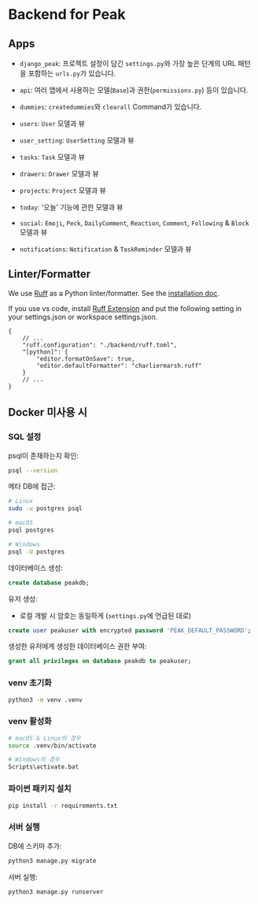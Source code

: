 # Backend for Peak

## Apps

- `django_peak`: 프로젝트 설정이 담긴 `settings.py`와 가장 높은 단계의 URL 패턴을 포함하는 `urls.py`가 있습니다.
- `api`: 여러 앱에서 사용하는 모델(`Base`)과 권한(`permissions.py`) 등이 있습니다. 
- `dummies`: `createdummies`와 `clearall` Command가 있습니다.

- `users`: `User` 모델과 뷰
- `user_setting`: `UserSetting` 모델과 뷰

- `tasks`: `Task` 모델과 뷰
- `drawers`: `Drawer` 모델과 뷰
- `projects`: `Project` 모델과 뷰

- `today`: '오늘' 기능에 관한 모델과 뷰
- `social`: `Emoji`, `Peck`, `DailyComment`, `Reaction`, `Comment`, `Following` & `Block` 모델과 뷰
- `notifications`: `Notification` & `TaskReminder` 모델과 뷰

## Linter/Formatter

We use [Ruff](https://docs.astral.sh/ruff/) as a Python linter/formatter.
See the [installation doc](https://docs.astral.sh/ruff/).

If you use vs code, install [Ruff Extension](https://marketplace.visualstudio.com/items?itemName=charliermarsh.ruff)
and put the following setting in your settings.json or workspace settings.json.


```jsonc
{
    // ...
    "ruff.configuration": "./backend/ruff.toml",
    "[python]": {
        "editor.formatOnSave": true,
        "editor.defaultFormatter": "charliermarsh.ruff"
    }
    // ...
}
```


## Docker 미사용 시

### SQL 설정
psql이 존재하는지 확인:
```bash
psql --version
```

메타 DB에 접근:
```bash
# Linux
sudo -u postgres psql

# macOS
psql postgres

# Windows
psql -U postgres
```

데이터베이스 생성:
```sql
create database peakdb;
```

유저 생성:
- 로컬 개발 시 암호는 동일하게 (`settings.py`에 언급된 대로)
```sql
create user peakuser with encrypted password 'PEAK_DEFAULT_PASSWORD';
```

생성한 유저에게 생성한 데이터베이스 권한 부여:
```sql
grant all privileges on database peakdb to peakuser;
```

### venv 초기화
```bash
python3 -m venv .venv
```

### venv 활성화
```bash
# macOS & Linux의 경우
source .venv/bin/activate

# Windows의 경우
Scripts\activate.bat
```

### 파이썬 패키지 설치
```bash
pip install -r requirements.txt
```

### 서버 실행

DB에 스키마 추가:
```bash
python3 manage.py migrate
```

서버 실행:
```bash
python3 manage.py runserver
```
